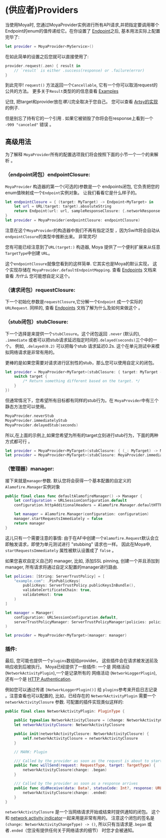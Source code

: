 # (供应者)Providers

当使用Moya时, 您通过MoyaProvider实例进行所有API请求,并把指定要调用哪个Endpoint的enum的值传递给它。在你设置了 [Endpoint](Endpoints.md)之后, 基本用法实际上配置完毕了:

```swift
let provider = MoyaProvider<MyService>()
```

在如此简单的设置之后您就可以直接使用了:

```swift
provider.request(.zen) { result in
    // `result` is either .success(response) or .failure(error)
}
```

到此完毕! `request()` 方法返回一个`Cancellable`, 它有一个你可以取消request的公共的方法。 更多关于`Result`类型的的信息查看 [Examples](Examples) 

记住,  把target和provider放在*哪儿*完全取决于您自己。 您可以查看 [Artsy的实现](https://github.com/artsy/eidolon/blob/master/Kiosk/App/Networking/ArtsyAPI.swift)
的例子.

但是别忘了持有它的一个引用 . 如果它被销毁了你将会在response上看到一个 `-999 "canceled"` 错误 。

## 高级用法

为了解释 `MoyaProvider`所有的配置选项我们将会按照下面的小节一个一个的来解析 。

### （endpoint闭包）endpointClosure:

  `MoyaProvider` 构造器的第一个(可选的)参数是一个
endpoints闭包, 它负责把您的enum值映射成一个`Endpoint`实例对象。 让我们看看它是什么样子的。

```swift
let endpointClosure = { (target: MyTarget) -> Endpoint<MyTarget> in
    let url = URL(target: target).absoluteString
    return Endpoint(url: url, sampleResponseClosure: {.networkResponse(200, target.sampleData)}, method: target.method, task: target.task)
}
let provider = MoyaProvider(endpointClosure: endpointClosure)
```

注意在这个`MoyaProvider`的构造器中我们不再有指定泛型 ，因为Swift将会自动从`endpointClosure`的类型中推断出来。 非常灵巧!

您有可能已经注意到了`URL(target:)` 构造器, Moya 提供了一个便利扩展来从任意 `TargetType`中创建 `URL`。

这个`endpointClosure`就像您看到的这样简单. 它其实也是Moya的默认实现， 这个实现存储在 `MoyaProvider.defaultEndpointMapping`.
查看 [Endpoints](Endpoints.md) 文档来查看 _为什么_ 您可能想自定义这个。

### （请求闭包）requestClosure:

下一个初始化参数是`requestClosure`,它分解一个`Endpoint` 成一个实际的 `URLRequest`. 同样的, 查看 [Endpoints](Endpoints.md)
文档了解为什么及如何来做这个 。

### （stub闭包）stubClosure:

下一个选择是来提供一个`stubClosure`。这个闭包返回 `.never` (默认的), `.immediate` 或者可以把stub请求延迟指定时间的`.delayed(seconds)`三个中的一个。 例如, `.delayed(0.2)` 可以把每个stub 请求延迟0.2s. 这个在单元测试中来模拟网络请求是非常有用的。

更棒的是如果您需要对请求进行区别性的stub，那么您可以使用自定义的闭包。

```swift
let provider = MoyaProvider<MyTarget>(stubClosure: { target: MyTarget -> Moya.StubBehavior in
    switch target {
        /* Return something different based on the target. */
    }
})
```

但通常情况下，您希望所有目标都有同样的stub行为。在 `MoyaProvider`中有三个静态方法您可以使用。

```swift
MoyaProvider.neverStub
MoyaProvider.immediatelyStub
MoyaProvider.delayedStub(seconds)
```

所以,在上面的示例上,如果您希望为所有的target立刻进行stub行为，下面的两种方式都可行 。

```swift
let provider = MoyaProvider<MyTarget>(stubClosure: { (_: MyTarget) -> Moya.StubBehavior in return .immediate })
let provider = MoyaProvider<MyTarget>(stubClosure: MoyaProvider.immediatelyStub)
```

### （管理器）manager:

接下来就是`manager`参数. 默认您将会获得一个基本配置的自定义的`Alamofire.Manager`实例对象

```swift
public final class func defaultAlamofireManager() -> Manager {
    let configuration = URLSessionConfiguration.default
    configuration.httpAdditionalHeaders = Alamofire.Manager.defaultHTTPHeaders

    let manager = Alamofire.Manager(configuration: configuration)
    manager.startRequestsImmediately = false
    return manager
}
```

这儿只有一个需要注意的事情: 由于在AF中创建一个`Alamofire.Request`默认会立即触发请求，即使为单元测试进行  "stubbing" 请求也一样。 因此在Moya中, `startRequestsImmediately` 属性被默认设置成了 `false` 。

如果您喜欢自定义自己的 manager, 比如, 添加SSL pinning, 创建一个并且添加到manager,
所有请求将通过自定义配置的manager进行路由.

```swift
let policies: [String: ServerTrustPolicy] = [
    "example.com": .PinPublicKeys(
        publicKeys: ServerTrustPolicy.publicKeysInBundle(),
        validateCertificateChain: true,
        validateHost: true
    )
]

let manager = Manager(
    configuration: URLSessionConfiguration.default,
    serverTrustPolicyManager: ServerTrustPolicyManager(policies: policies)
)

let provider = MoyaProvider<MyTarget>(manager: manager)
```

### 插件:

最后, 您可能也提供一个`plugins`数组给provider。 这些插件会在请求被发送前及响应收到后被执行。 Moya已经提供了一些插件: 一个是 网络活动(`NetworkActivityPlugin`),一个是记录所有的 网络活动 (`NetworkLoggerPlugin`), 还有一个是 [HTTP Authentication](Authentication.md).

例如您可以通过传递 `[NetworkLoggerPlugin()]` 给 `plugins`参考来开启日志记录 。注意查看也可以配置的, 比如，已经存在的 `NetworkActivityPlugin` 需要一个 `networkActivityClosure` 参数. 可配置的插件实现类似这样的:

```swift
public final class NetworkActivityPlugin: PluginType {

    public typealias NetworkActivityClosure = (change: NetworkActivityChangeType) -> ()
    let networkActivityClosure: NetworkActivityClosure

    public init(networkActivityClosure: NetworkActivityClosure) {
        self.networkActivityClosure = networkActivityClosure
    }

    // MARK: Plugin

    /// Called by the provider as soon as the request is about to start
    public func willSend(request: RequestType, target: TargetType) {
        networkActivityClosure(change: .began)
    }

    /// Called by the provider as soon as a response arrives
    public func didReceive(data: Data?, statusCode: Int?, response: URLResponse?, error: ErrorType?, target: TargetType) {
        networkActivityClosure(change: .ended)
    }
}
```

`networkActivityClosure` 是一个当网络请求开始或结束时提供通知的闭包。 这个和 [network activity indicator](https://github.com/thoughtbot/BOTNetworkActivityIndicator)一起来用是非常有用的。
注意这个闭包的签名是 `(change: NetworkActivityChangeType) -> ()`,
所以只有当请求是`.began` 或者`.ended`（您没有提供任何关于网络请求的细节） 时您才会被通知。
